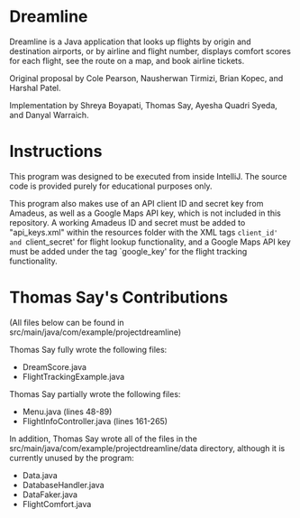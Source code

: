 # Dreamline
Dreamline is a Java application that looks up flights by origin and destination airports, or by airline and flight number, displays comfort scores for each flight, see the route on a map, and book airline tickets.

Original proposal by Cole Pearson, Nausherwan Tirmizi, Brian Kopec, and Harshal Patel.

Implementation by Shreya Boyapati, Thomas Say, Ayesha Quadri Syeda, and Danyal Warraich.

# Instructions

This program was designed to be executed from inside IntelliJ. The source code is provided purely for educational purposes only.

This program also makes use of an API client ID and secret key from Amadeus, as well as a Google Maps API key, which is not included in this repository. A working Amadeus ID and secret must be added to "api_keys.xml" within the resources folder with the XML tags `client_id' and `client_secret' for flight lookup functionality, and a Google Maps API key must be added under the tag `google_key' for the flight tracking functionality.

# Thomas Say's Contributions

(All files below can be found in src/main/java/com/example/projectdreamline)

Thomas Say fully wrote the following files:

* DreamScore.java
* FlightTrackingExample.java

Thomas Say partially wrote the following files:

* Menu.java (lines 48-89)
* FlightInfoController.java (lines 161-265)

In addition, Thomas Say wrote all of the files in the src/main/java/com/example/projectdreamline/data directory, although it is currently unused by the program:

* Data.java
* DatabaseHandler.java
* DataFaker.java
* FlightComfort.java
